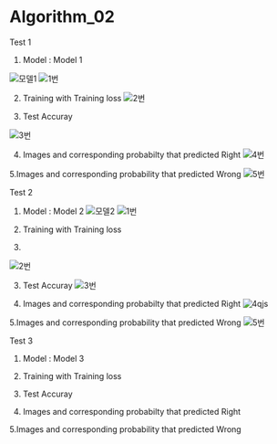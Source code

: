 # Algorithm_02
Test 1
1. Model : 
Model 1

![모델1](https://user-images.githubusercontent.com/81460020/121791366-1a79a200-cc24-11eb-91e6-7162fde97652.png)
![1번](https://user-images.githubusercontent.com/81460020/121791424-a390d900-cc24-11eb-8549-ef8f0185dbe8.png)

2.  Training with Training loss
![2번](https://user-images.githubusercontent.com/81460020/121791430-b4d9e580-cc24-11eb-9fdb-5dc5f77199b1.png)

3. Test Accuray

![3번](https://user-images.githubusercontent.com/81460020/121791438-c58a5b80-cc24-11eb-8232-4483b3d67284.png)

4. Images and corresponding probabilty that predicted Right
![4번](https://user-images.githubusercontent.com/81460020/121791439-c622f200-cc24-11eb-9f68-29b3d1c4540c.png)

5.Images and corresponding probability that predicted Wrong
![5번](https://user-images.githubusercontent.com/81460020/121791440-c622f200-cc24-11eb-9b8b-6635cb0eb465.png)

Test 2
1. Model : 
Model 2
![모델2](https://user-images.githubusercontent.com/81460020/121791565-1a7aa180-cc26-11eb-8be8-e4951bcb78aa.png)
![1번](https://user-images.githubusercontent.com/81460020/121791568-28c8bd80-cc26-11eb-9ae1-c56e300a1c0f.png)


2.  Training with Training loss
3.  
![2번](https://user-images.githubusercontent.com/81460020/121791569-29f9ea80-cc26-11eb-877d-d367552843e4.png)

3. Test Accuray
![3번](https://user-images.githubusercontent.com/81460020/121791570-29f9ea80-cc26-11eb-9672-ecaa53114ba0.png)

4. Images and corresponding probabilty that predicted Right
![4qjs](https://user-images.githubusercontent.com/81460020/121791571-2a928100-cc26-11eb-8969-ba27f63f16c5.png)

5.Images and corresponding probability that predicted Wrong
![5번](https://user-images.githubusercontent.com/81460020/121791573-2a928100-cc26-11eb-9fe7-f3cbaa155a66.png)

Test 3
1. Model : 
Model 3


2.  Training with Training loss

3. Test Accuray

4. Images and corresponding probabilty that predicted Right

5.Images and corresponding probability that predicted Wrong
